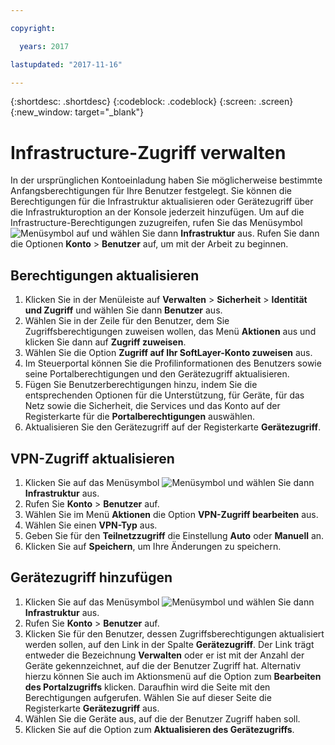 ```yaml
---

copyright:

  years: 2017

lastupdated: "2017-11-16"

---
```


{:shortdesc: .shortdesc}
{:codeblock: .codeblock}
{:screen: .screen}
{:new_window: target="_blank"}

# Infrastructure-Zugriff verwalten

In der ursprünglichen Kontoeinladung haben Sie möglicherweise bestimmte Anfangsberechtigungen für Ihre Benutzer festgelegt. Sie können die Berechtigungen für die Infrastruktur aktualisieren oder Gerätezugriff über die Infrastrukturoption an der Konsole jederzeit hinzufügen. Um auf die Infrastructure-Berechtigungen zuzugreifen, rufen Sie das Menüsymbol ![Menüsymbol](../icons/icon_hamburger.svg) auf und wählen Sie dann **Infrastruktur** aus. Rufen Sie dann die Optionen **Konto** &gt; **Benutzer** auf, um mit der Arbeit zu beginnen.

## Berechtigungen aktualisieren

1. Klicken Sie in der Menüleiste auf **Verwalten** &gt; **Sicherheit** &gt; **Identität und Zugriff** und wählen Sie dann **Benutzer** aus.
2. Wählen Sie in der Zeile für den Benutzer, dem Sie Zugriffsberechtigungen zuweisen wollen, das Menü **Aktionen** aus und klicken Sie dann auf **Zugriff zuweisen**.
3. Wählen Sie die Option **Zugriff auf Ihr SoftLayer-Konto zuweisen** aus.
4. Im Steuerportal können Sie die Profilinformationen des Benutzers sowie seine Portalberechtigungen und den Gerätezugriff aktualisieren.
5. Fügen Sie Benutzerberechtigungen hinzu, indem Sie die entsprechenden Optionen für die Unterstützung, für Geräte, für das Netz sowie die Sicherheit, die Services und das Konto auf der Registerkarte für die **Portalberechtigungen** auswählen.
6. Aktualisieren Sie den Gerätezugriff auf der Registerkarte **Gerätezugriff**.

## VPN-Zugriff aktualisieren

1. Klicken Sie auf das Menüsymbol ![Menüsymbol](../icons/icon_hamburger.svg) und wählen Sie dann **Infrastruktur** aus.
2. Rufen Sie **Konto** &gt; **Benutzer** auf.
3. Wählen Sie im Menü **Aktionen** die Option **VPN-Zugriff bearbeiten** aus.
4. Wählen Sie einen **VPN-Typ** aus.
5. Geben Sie für den **Teilnetzzugriff** die Einstellung **Auto** oder **Manuell** an.
6. Klicken Sie auf **Speichern**, um Ihre Änderungen zu speichern.

## Gerätezugriff hinzufügen

1. Klicken Sie auf das Menüsymbol ![Menüsymbol](../icons/icon_hamburger.svg) und wählen Sie dann **Infrastruktur** aus.
2. Rufen Sie **Konto** &gt; **Benutzer** auf.
3. Klicken Sie für den Benutzer, dessen Zugriffsberechtigungen aktualisiert werden sollen, auf den Link in der Spalte **Gerätezugriff**. Der Link trägt entweder die Bezeichnung **Verwalten** oder er ist mit der Anzahl der Geräte gekennzeichnet, auf die der Benutzer Zugriff hat. Alternativ hierzu können Sie auch im Aktionsmenü auf die Option zum **Bearbeiten des Portalzugriffs** klicken. Daraufhin wird die Seite mit den Berechtigungen aufgerufen. Wählen Sie auf dieser Seite die Registerkarte **Gerätezugriff** aus. 
4. Wählen Sie die Geräte aus, auf die der Benutzer Zugriff haben soll.
5. Klicken Sie auf die Option zum **Aktualisieren des Gerätezugriffs**.







